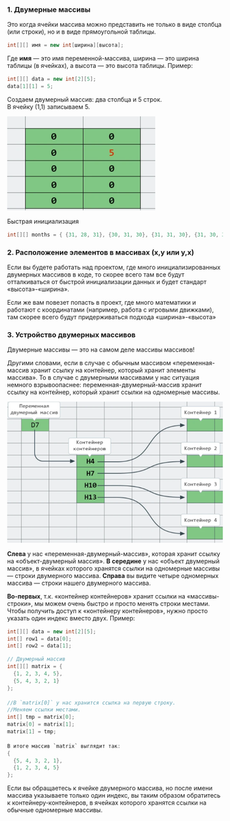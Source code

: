 
### 1. Двумерные массивы

Это когда ячейки массива можно представить не только в виде столбца (или строки), но и в виде прямоугольной таблицы.

```java
int[][] имя = new int[ширина][высота];
```

Где **имя** — это имя переменной-массива, ширина — это ширина таблицы (в ячейках), а высота — это высота таблицы. Пример:

```java
int[][] data = new int[2][5];
data[1][1] = 5;
```

Создаем двумерный массив: два столбца и 5 строк.  
В ячейку (1,1) записываем 5.

![Pasted image 20230322064925.png](..%2Fimg%2Flevel6%2FPasted%20image%2020230322064925.png)

Быстрая инициализация

```java
int[][] months = { {31, 28, 31}, {30, 31, 30}, {31, 31, 30}, {31, 30, 31} };
```

### 2. Расположение элементов в массивах (x,y или y,x)

Если вы будете работать над проектом, где много инициализированных двумерных массивов в коде, то скорее всего там все будут отталкиваться от быстрой инициализации данных и будет стандарт «высота»-«ширина».

Если же вам повезет попасть в проект, где много математики и работают с координатами (например, работа с игровыми движками), там скорее всего будут придерживаться подхода «ширина»-«высота»

### 3. Устройство двумерных массивов

Двумерные массивы — это на самом деле массивы массивов!

Другими словами, если в случае с обычным массивом «переменная-массив хранит ссылку на контейнер, который хранит элементы массива». То в случае с двумерными массивами у нас ситуация немного взрывоопаснее: переменная-двумерный-массив хранит ссылку на контейнер, который хранит ссылки на одномерные массивы.

![Pasted image 20230322065519.png](..%2Fimg%2Flevel6%2FPasted%20image%2020230322065519.png)

**Слева** у нас «переменная-двумерный-массив», которая хранит ссылку на «объект-двумерный массив». 
**В** **середине** у нас «объект двумерный массив», в ячейках которого хранятся ссылки на одномерные массивы — строки двумерного массива.
**Справа** вы видите четыре одномерных массива — строки нашего двумерного массива.


**Во-первых**, т.к. «контейнер контейнеров» хранит ссылки на «массивы-строки», мы можем очень быстро и просто менять строки местами. Чтобы получить доступ к «контейнеру контейнеров», нужно просто указать один индекс вместо двух. Пример:

```Java
int[][] data = new int[2][5];  
int[] row1 = data[0];  
int[] row2 = data[1];
```

```java
// Двумерный массив  
int[][] matrix = {
  {1, 2, 3, 4, 5},
  {5, 4, 3, 2, 1}
};

//В `matrix[0]` у нас хранится ссылка на первую строку.  
//Меняем ссылки местами.  
int[] tmp = matrix[0];
matrix[0] = matrix[1];
matrix[1] = tmp;

В итоге массив `matrix` выглядит так:  
{
  {5, 4, 3, 2, 1},
  {1, 2, 3, 4, 5}
};

```
Если вы обращаетесь к ячейке двумерного массива, но после имени массива указываете только один индекс, вы таким образом обратитесь к контейнеру-контейнеров, в ячейках которого хранятся ссылки на обычные одномерные массивы.